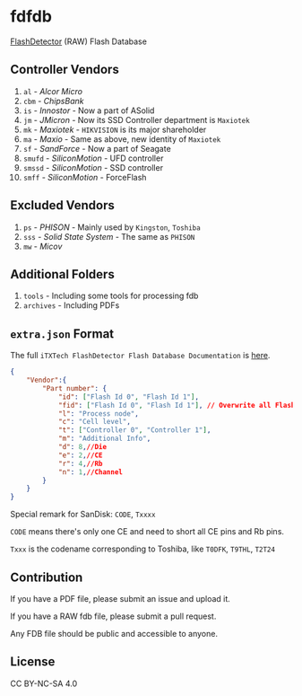 # fdfdb

[FlashDetector](https://github.com/iTXTech/FlashDetector) (RAW) Flash Database

## Controller Vendors

1. `al` - *Alcor Micro*
1. `cbm` - *ChipsBank*
1. `is` - *Innostor* - Now a part of ASolid
1. `jm` - *JMicron* - Now its SSD Controller department is `Maxiotek`
1. `mk` - *Maxiotek* - `HIKVISION` is its major shareholder
1. `ma` - *Maxio* - Same as above, new identity of `Maxiotek`
1. `sf` - *SandForce* - Now a part of Seagate
1. `smufd` - *SiliconMotion* - UFD controller
1. `smssd` - *SiliconMotion* - SSD controller
1. `smff` - *SiliconMotion* - ForceFlash

## Excluded Vendors

1. `ps` - *PHISON* - Mainly used by `Kingston`, `Toshiba`
1. `sss` - *Solid State System* - The same as `PHISON`
1. `mw` - *Micov*

## Additional Folders

1. `tools` - Including some tools for processing fdb
1. `archives` - Including PDFs

## `extra.json` Format

The full `iTXTech FlashDetector Flash Database Documentation` is [here](https://github.com/iTXTech/FlashDetector/blob/master/FlashDatabase.md).

```json
{
    "Vendor":{
        "Part number": {
            "id": ["Flash Id 0", "Flash Id 1"],
            "fid": ["Flash Id 0", "Flash Id 1"], // Overwrite all FlashIds, do not use fid with id
            "l": "Process node",
            "c": "Cell level",
            "t": ["Controller 0", "Controller 1"],
            "m": "Additional Info",
            "d": 8,//Die
            "e": 2,//CE
            "r": 4,//Rb
            "n": 1,//Channel
        }
    }
}
```

Special remark for SanDisk: `CODE`, `Txxxx`

`CODE` means there's only one CE and need to short all CE pins and Rb pins.

`Txxx` is the codename corresponding to Toshiba, like `T0DFK`, `T9THL`, `T2T24`

## Contribution

If you have a PDF file, please submit an issue and upload it.

If you have a RAW fdb file, please submit a pull request.

Any FDB file should be public and accessible to anyone.

## License

CC BY-NC-SA 4.0
